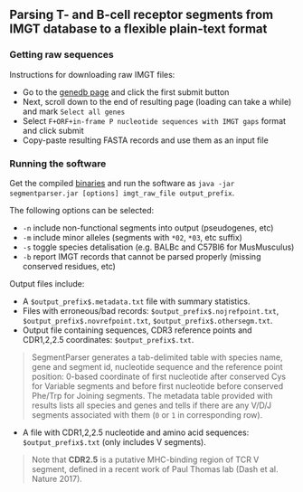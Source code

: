 ## Parsing T- and B-cell receptor segments from IMGT database to a flexible plain-text format

### Getting raw sequences

Instructions for downloading raw IMGT files:

* Go to the [genedb page](http://www.imgt.org/genedb/) and click the first submit button
* Next, scroll down to the end of resulting page (loading can take a while) and mark ``Select all genes``
* Select ``F+ORF+in-frame P nucleotide sequences with IMGT gaps`` format and click submit
* Copy-paste resulting FASTA records and use them as an input file

### Running the software

Get the compiled [binaries](https://github.com/antigenomics/imgtparser/releases) and run the software as
``java -jar segmentparser.jar [options] imgt_raw_file output_prefix``.

The following options can be selected:

* ``-n`` include non-functional segments into output (pseudogenes, etc)
* ``-m`` include minor alleles (segments with ``*02``, ``*03``, etc suffix)
* ``-s`` toggle species detalisation (e.g. BALBc and C57Bl6 for MusMusculus)
* ``-b`` report IMGT records that cannot be parsed properly (missing conserved residues, etc)

Output files include:

* A ``$output_prefix$.metadata.txt`` file with summary statistics.
* Files with erroneous/bad records: ``$output_prefix$.nojrefpoint.txt``, ``$output_prefix$.novrefpoint.txt``, ``$output_prefix$.othersegm.txt``.
* Output file containing sequences, CDR3 reference points and CDR1,2,2.5 coordinates: ``$output_prefix$.txt``.

> SegmentParser generates a tab-delimited table with species name, gene and segment id, nucleotide sequence and
the reference point position: 0-based coordinate of first nucleotide after conserved Cys for Variable segments and
before first nucleotide before conserved Phe/Trp for Joining segments. The metadata table provided with results
lists all species and genes and tells if there are any V/D/J segments associated with them (``0`` or ``1`` in corresponding row).

* A file with CDR1,2,2.5 nucleotide and amino acid sequences: ``$output_prefix$.txt`` (only includes V segments).

> Note that **CDR2.5** is a putative MHC-binding region of TCR V segment, defined in a recent work of Paul Thomas lab (Dash et al. Nature 2017).